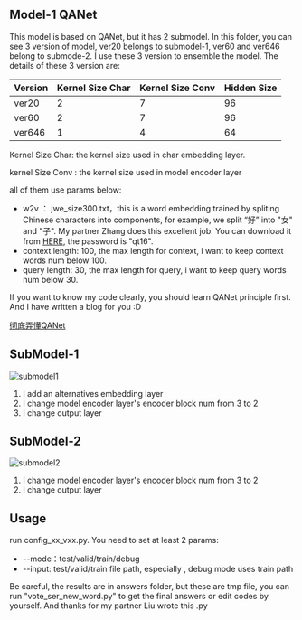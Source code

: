 ## Model-1 QANet
This model is based on QANet, but it has 2 submodel. In this folder, you can see 3 version of model, ver20 belongs to submodel-1, ver60 and ver646 belong to submode-2. I use these 3 version to ensemble the model. The details of these 3 version are:

Version | Kernel Size Char | Kernel Size Conv | Hidden Size
---|---|---|---
ver20| 2 | 7 | 96
ver60| 2 | 7 |96
ver646| 1| 4 | 64

Kernel Size Char: the kernel size used in char embedding layer.

kernel Size Conv : the kernel size used in model encoder layer

all of them use params below:
* w2v ： jwe_size300.txt，this is a word embedding trained by spliting Chinese characters into components, for example, we split “好” into "女" and "子". My partner Zhang does this excellent job. You can download it from [HERE](https://pan.baidu.com/s/1eKa7F-OBGQgLSsOaTtJDxg), the password is "qt16".
* context length: 100, the max length for context, i want to keep context words num below 100.
* query length: 30, the max length for query, i want to keep query words num below 30.

If you want to know my code clearly, you should learn QANet principle first.
And I have written a blog for you :D

[彻底弄懂QANet](https://antdlx.com/qanet/)

## SubModel-1
![submodel1](http://cdn.antdlx.com/qa20.png)
1. I add an alternatives embedding layer
2. I change model encoder layer's encoder block num from 3 to 2
3. I change output layer

## SubModel-2
![submodel2](http://cdn.antdlx.com/qa60.png)
1. I change model encoder layer's encoder block num from 3 to 2
2. I change output layer

## Usage
run config_xx_vxx.py. You need to set at least 2 params:
* --mode：test/valid/train/debug
* --input: test/valid/train file path, especially , debug mode uses train path

Be careful, the results are in answers folder, but these are tmp file, you can run "vote_ser_new_word.py" to get the final answers or edit codes by yourself. And thanks for my partner Liu wrote this .py
